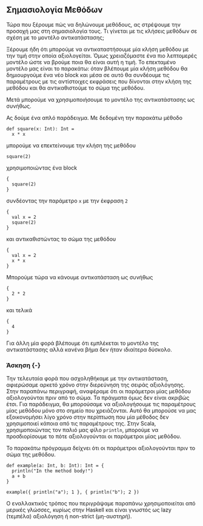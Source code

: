 ## Σημασιολογία Μεθόδων

Τώρα που ξέρουμε πώς να δηλώνουμε μεθόδους, ας στρέψουμε την προσοχή μας στη σημασιολογία τους.
Τι γίνεται με τις κλήσεις μεθόδων σε σχέση με το μοντέλο αντικατάστασης;

Ξέρουμε ήδη ότι μπορούμε να αντικαταστήσουμε μία κλήση μεθόδου με την τιμή στην οποία αξιολογείται.
Όμως χρειαζόμαστε ένα πιο λεπτομερές μοντέλο ώστε να βρούμε ποια θα είναι αυτή η τιμή.
Το επεκταμένο μοντέλο μας είναι το παρακάτω: όταν βλέπουμε μία κλήση μεθόδου θα δημιουργούμε ένα νέο block και μέσα σε αυτό
θα συνδέουμε τις παραμέτρους με τις αντίστοιχες εκφράσεις που δίνονται στην κλήση της μεθόδου και θα αντικαθιστούμε το σώμα της μεθόδου.

Μετά μπορούμε να χρησιμοποιήσουμε το μοντέλο της αντικατάστασης ως συνήθως.

Ας δούμε ένα απλό παράδειγμα.
Με δεδομένη την παρακάτω μέθοδο

```tut:silent:book
def square(x: Int): Int = 
  x * x
```

μπορούμε να επεκτείνουμε την κλήση της μεθόδου

```tut:silent:book
square(2)
```

χρησιμοποιώντας ένα block

```tut:silent:book
{
  square(2)
}
```

συνδέοντας την παράμετρο `x` με την έκφραση `2`

```tut:silent:book
{
  val x = 2
  square(2)
}
```

και αντικαθιστώντας το σώμα της μεθόδου

```tut:silent:book
{
  val x = 2
  x * x
}
```

Μπορούμε τώρα να κάνουμε αντικατάσταση ως συνήθως

```tut:silent:book
{
  2 * 2
}
```

και τελικά

```tut:silent:book
{
  4
}
```

Για άλλη μία φορά βλέπουμε ότι εμπλέκεται το μοντέλο της αντικατάστασης αλλά κανένα βήμα δεν ήταν ιδιαίτερα δύσκολο.


### Άσκηση {-}

Την τελευταία φορά που ασχοληθήκαμε με την αντικατάσταση, αφιερώσαμε αρκετό χρόνο στην διερεύνηση της σειράς αξιολόγησης.
Στην παραπάνω περιγραφή, αναφέραμε ότι οι παράμετροι μίας μεθόδου αξιολογούνται πριν από το σώμα.
Τα πράγματα όμως δεν είναι ακριβώς έτσι.
Για παράδειγμα, θα μπορούσαμε να αξιολογήσουμε τις παραμέτρους μίας μεθόδου μόνο στο σημείο που χρειάζονται.
Αυτό θα μπορούσε να μας εξοικονομήσει λίγο χρόνο στην περίπτωση που μία μέθοδος δεν χρησιμοποιεί κάποια από τις παραμέτρους της.
Στην Scala, χρησιμοποιώντας τον παλιό μας φίλο `println`, μπορούμε να προσδιορίσουμε το πότε αξιολογούνται οι παράμετροι μίας μεθόδου.

<div class="solution">
Το παρακάτω πρόγραμμα δείχνει ότι οι παράμετροι αξιολογούνται πριν το σώμα της μεθόδου.

```tut:book
def example(a: Int, b: Int): Int = {
  println("In the method body!")
  a + b
}

example({ println("a"); 1 }, { println("b"); 2 })
```

Ο εναλλακτικός τρόπος που περιγράψαμε παραπάνω χρησιμοποιείται από μερικές γλώσσες, κυρίως στην Haskell και είναι γνωστός ως lazy (τεμπέλα) αξιολόγηση ή non-strict (μη-αυστηρή).
</div>
